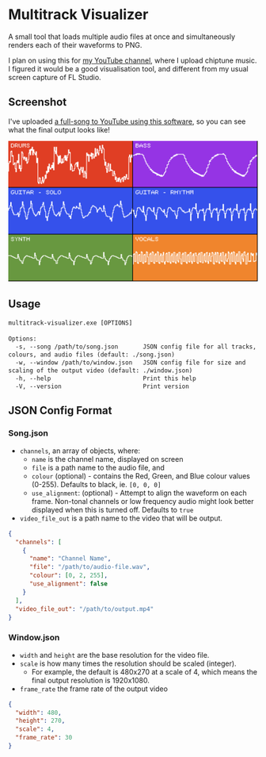 # Multitrack Visualizer

A small tool that loads multiple audio files at once and simultaneously renders
each of their waveforms to PNG.

I plan on using this for [my YouTube channel](https://youtube.com/TomboFry),
where I upload chiptune music. I figured it would be a good visualisation tool,
and different from my usual screen capture of FL Studio.

## Screenshot

I've uploaded [a full-song to YouTube using this software](https://www.youtube.com/watch?v=9mGbqnYR_UI), so you can see what the final output looks like!

![](./screenshot.png)

## Usage

```
multitrack-visualizer.exe [OPTIONS]

Options:
  -s, --song /path/to/song.json       JSON config file for all tracks, colours, and audio files (default: ./song.json)
  -w, --window /path/to/window.json   JSON config file for size and scaling of the output video (default: ./window.json)
  -h, --help                          Print this help
  -V, --version                       Print version
```

## JSON Config Format

### Song.json

* `channels`, an array of objects, where:
  * `name` is the channel name, displayed on screen
  * `file` is a path name to the audio file, and
  * `colour` (optional) - contains the Red, Green, and Blue colour values
    (0-255). Defaults to black, ie. `[0, 0, 0]`
  * `use_alignment`: (optional) - Attempt to align the waveform on each frame.
    Non-tonal channels or low frequency audio might look better displayed when
    this is turned off. Defaults to `true`
* `video_file_out` is a path name to the video that will be output.

```json
{
  "channels": [
    {
      "name": "Channel Name",
      "file": "/path/to/audio-file.wav",
      "colour": [0, 2, 255],
      "use_alignment": false
    }
  ],
  "video_file_out": "/path/to/output.mp4"
}
```

### Window.json

* `width` and `height` are the base resolution for the video file.
* `scale` is how many times the resolution should be scaled (integer).
  * For example, the default is 480x270 at a scale of 4, which means the final
    output resolution is 1920x1080.
* `frame_rate` the frame rate of the output video

```json
{
  "width": 480,
  "height": 270,
  "scale": 4,
  "frame_rate": 30
}
```
